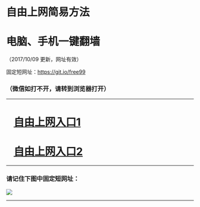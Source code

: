 ﻿# 自由上网简易方法

# 电脑、手机一键翻墙

（2017/10/09 更新，网址有效）

固定短网址：https://git.io/free99

### （微信如打不开，请转到浏览器打开）


***





# &nbsp;&nbsp; <a href="http://ft699425129.fwq-tz-1001.info/fwqtz01.html?t=10090017245 " target="_blank">自由上网入口1</a>
# &nbsp;&nbsp; <a href="http://ft1587523286.fwq-tz-1002.info/fwqtz02.html?t=100900125532 " target="_blank">自由上网入口2</a>
***

### 请记住下图中固定短网址：

<img src="https://s3-us-west-2.amazonaws.com/fwq-1001/yjfq-20170905okok.png" /> 


***

